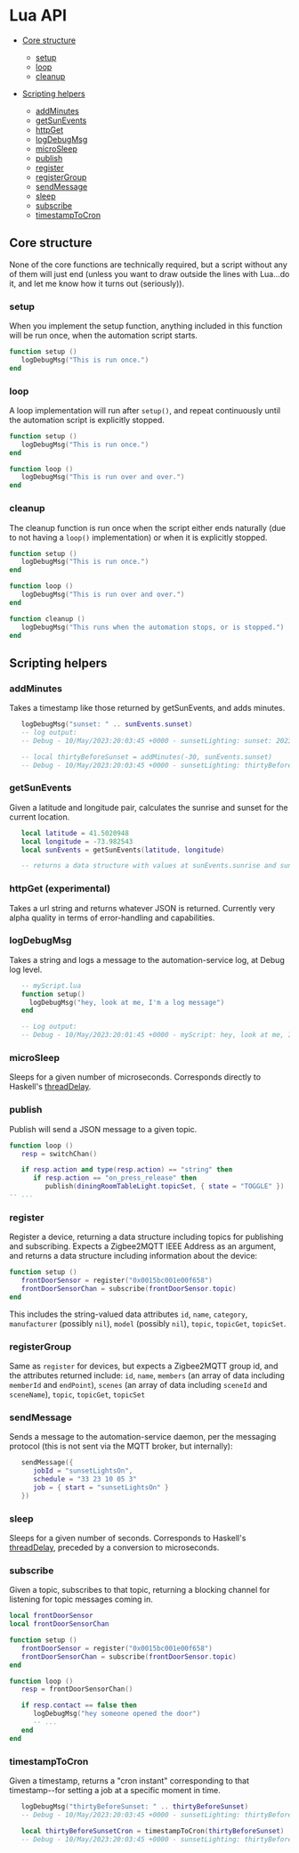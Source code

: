 # Lua API

* [Core structure](#core-structure)
  * [setup](#setup)
  * [loop](#loop)
  * [cleanup](#cleanup)

* [Scripting helpers](#scripting-helpers)
  * [addMinutes](#addMinutes)
  * [getSunEvents](#getSunEvents)
  * [httpGet](#httpGet-experimental)
  * [logDebugMsg](#logDebugMsg)
  * [microSleep](#microSleep)
  * [publish](#publish)
  * [register](#register)
  * [registerGroup](#registerGroup)
  * [sendMessage](#sendMessage)
  * [sleep](#sleep)
  * [subscribe](#subscribe)
  * [timestampToCron](#timestampToCron)

## Core structure

None of the core functions are technically required, but a script without any of them will just end (unless you want to draw outside the lines with Lua...do it, and let me know how it turns out (seriously)).

### setup

When you implement the setup function, anything included in this function will be run once, when the automation script starts.

```lua
function setup ()
   logDebugMsg("This is run once.")
end
```

### loop

A loop implementation will run after `setup()`, and repeat continuously until the automation script is explicitly stopped.

```lua
function setup ()
   logDebugMsg("This is run once.")
end

function loop ()
   logDebugMsg("This is run over and over.")
end
```

### cleanup

The cleanup function is run once when the script either ends naturally (due to not having a `loop()` implementation) or when it is explicitly stopped.

```lua
function setup ()
   logDebugMsg("This is run once.")
end

function loop ()
   logDebugMsg("This is run over and over.")
end

function cleanup ()
   logDebugMsg("This runs when the automation stops, or is stopped.")
end
```


## Scripting helpers

### addMinutes

Takes a timestamp like those returned by getSunEvents, and adds minutes.

```lua
   logDebugMsg("sunset: " .. sunEvents.sunset)
   -- log output:
   -- Debug - 10/May/2023:20:03:45 +0000 - sunsetLighting: sunset: 2023-05-11T00:03:09.731673896312Z

   -- local thirtyBeforeSunset = addMinutes(-30, sunEvents.sunset)
   -- Debug - 10/May/2023:20:03:45 +0000 - sunsetLighting: thirtyBeforeSunset: 2023-05-10T23:33:09.731673896312Z
```

### getSunEvents

Given a latitude and longitude pair, calculates the sunrise and sunset for the current location.

```lua
   local latitude = 41.5020948
   local longitude = -73.982543
   local sunEvents = getSunEvents(latitude, longitude)

   -- returns a data structure with values at sunEvents.sunrise and sunEvents.sunset
```


### httpGet (experimental)

Takes a url string and returns whatever JSON is returned. Currently very alpha quality in terms of error-handling and capabilities.


### logDebugMsg

Takes a string and logs a message to the automation-service log, at Debug log level.

```lua
   -- myScript.lua
   function setup()
     logDebugMsg("hey, look at me, I'm a log message")
   end

   -- Log output:
   -- Debug - 10/May/2023:20:01:45 +0000 - myScript: hey, look at me, I'm a log message 
```


### microSleep

Sleeps for a given number of microseconds. Corresponds directly to Haskell's [threadDelay](https://hackage.haskell.org/package/unliftio-0.2.24.0/docs/UnliftIO-Concurrent.html#v:threadDelay).


### publish

Publish will send a JSON message to a given topic.

```lua
function loop ()
   resp = switchChan()

   if resp.action and type(resp.action) == "string" then
      if resp.action == "on_press_release" then
         publish(diningRoomTableLight.topicSet, { state = "TOGGLE" })
-- ...
```


### register

Register a device, returning a data structure including topics for publishing and subscribing. Expects a Zigbee2MQTT IEEE Address as an argument, and returns a data structure including information about the device:

```lua
function setup ()
   frontDoorSensor = register("0x0015bc001e00f658")
   frontDoorSensorChan = subscribe(frontDoorSensor.topic)
end
```

This includes the string-valued data attributes `id`, `name`, `category`, `manufacturer` (possibly `nil`), `model` (possibly `nil`), `topic`, `topicGet`, `topicSet`.


### registerGroup

Same as `register` for devices, but expects a Zigbee2MQTT group id, and the attributes returned include: `id`, `name`, `members` (an array of data including `memberId` and `endPoint`), `scenes` (an array of data including `sceneId` and `sceneName`), `topic`, `topicGet`, `topicSet`


### sendMessage

Sends a message to the automation-service daemon, per the messaging protocol (this is not sent via the MQTT broker, but internally):

```lua
   sendMessage({
      jobId = "sunsetLightsOn",
      schedule = "33 23 10 05 3"
      job = { start = "sunsetLightsOn" }
   })
```


### sleep

Sleeps for a given number of seconds. Corresponds to Haskell's [threadDelay](https://hackage.haskell.org/package/unliftio-0.2.24.0/docs/UnliftIO-Concurrent.html#v:threadDelay), preceded by a conversion to microseconds.


### subscribe

Given a topic, subscribes to that topic, returning a blocking channel for listening for topic messages coming in.

```lua
local frontDoorSensor
local frontDoorSensorChan

function setup ()
   frontDoorSensor = register("0x0015bc001e00f658")
   frontDoorSensorChan = subscribe(frontDoorSensor.topic)
end

function loop ()
   resp = frontDoorSensorChan()

   if resp.contact == false then
      logDebugMsg("hey someone opened the door")
      -- ...
   end
end
```


### timestampToCron

Given a timestamp, returns a "cron instant" corresponding to that timestamp--for setting a job at a specific moment in time.

```lua
   logDebugMsg("thirtyBeforeSunset: " .. thirtyBeforeSunset)
   -- Debug - 10/May/2023:20:03:45 +0000 - sunsetLighting: thirtyBeforeSunset: 2023-05-10T23:33:09.731673896312Z

   local thirtyBeforeSunsetCron = timestampToCron(thirtyBeforeSunset)
   -- Debug - 10/May/2023:20:03:45 +0000 - sunsetLighting: thirtyBeforeSunsetCron: 33 23 10 05 3
```
